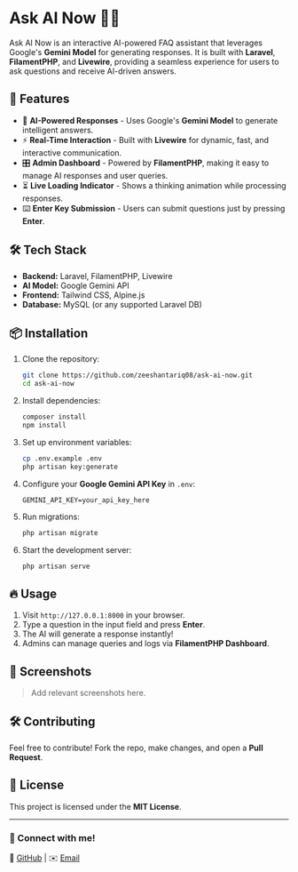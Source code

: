 # Ask AI Now 🤖✨

Ask AI Now is an interactive AI-powered FAQ assistant that leverages Google's **Gemini Model** for generating responses. It is built with **Laravel**, **FilamentPHP**, and **Livewire**, providing a seamless experience for users to ask questions and receive AI-driven answers.

## 🚀 Features

- 🤖 **AI-Powered Responses** - Uses Google's **Gemini Model** to generate intelligent answers.
- ⚡ **Real-Time Interaction** - Built with **Livewire** for dynamic, fast, and interactive communication.
- 🎛️ **Admin Dashboard** - Powered by **FilamentPHP**, making it easy to manage AI responses and user queries.
- ⏳ **Live Loading Indicator** - Shows a thinking animation while processing responses.
- ⌨️ **Enter Key Submission** - Users can submit questions just by pressing **Enter**.
  
## 🛠️ Tech Stack

- **Backend:** Laravel, FilamentPHP, Livewire  
- **AI Model:** Google Gemini API  
- **Frontend:** Tailwind CSS, Alpine.js  
- **Database:** MySQL (or any supported Laravel DB)  

## 📦 Installation

1. Clone the repository:

   ```sh
   git clone https://github.com/zeeshantariq08/ask-ai-now.git
   cd ask-ai-now
   ```

2. Install dependencies:

   ```sh
   composer install
   npm install
   ```

3. Set up environment variables:

   ```sh
   cp .env.example .env
   php artisan key:generate
   ```

4. Configure your **Google Gemini API Key** in `.env`:

   ```env
   GEMINI_API_KEY=your_api_key_here
   ```

5. Run migrations:

   ```sh
   php artisan migrate
   ```

6. Start the development server:

   ```sh
   php artisan serve
   ```

## 🔥 Usage

1. Visit `http://127.0.0.1:8000` in your browser.
2. Type a question in the input field and press **Enter**.
3. The AI will generate a response instantly!
4. Admins can manage queries and logs via **FilamentPHP Dashboard**.

## 📸 Screenshots

> Add relevant screenshots here.

## 🛠️ Contributing

Feel free to contribute! Fork the repo, make changes, and open a **Pull Request**.

## 📄 License

This project is licensed under the **MIT License**.

---

### 🔗 Connect with me!
🚀 [GitHub](https://github.com/zeeshantariq08) | ✉️ [Email](mailto:zeeshiq58@gmail.com)

